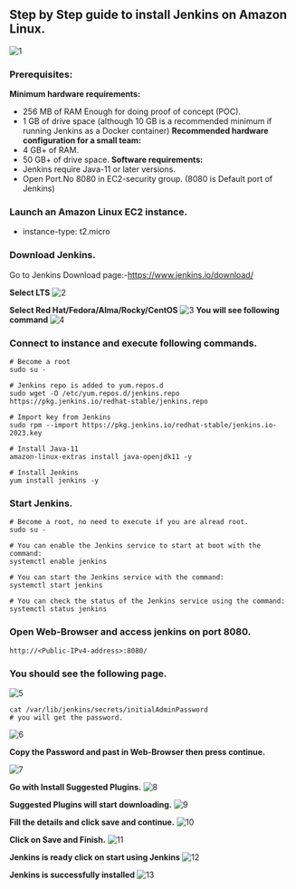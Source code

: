 ## Step by Step guide to install Jenkins on Amazon Linux.
![1](https://user-images.githubusercontent.com/119833411/241403167-c18c66fb-7b35-4c87-9bc5-ec7bd403062d.jpg)
### Prerequisites:
**Minimum hardware requirements:**
* 256 MB of RAM Enough for doing proof of concept (POC). 
* 1 GB of drive space (although 10 GB is a recommended minimum if running Jenkins as a Docker container)
**Recommended hardware configuration for a small team:**
* 4 GB+ of RAM.
* 50 GB+ of drive space.
**Software requirements:**
* Jenkins require Java-11 or later versions.
* Open Port.No 8080 in EC2-security group. (8080 is Default port of Jenkins)
### Launch an Amazon Linux EC2 instance.
* instance-type: t2.micro 
### Download Jenkins.
Go to Jenkins Download page:-https://www.jenkins.io/download/

**Select LTS** 
![2](https://user-images.githubusercontent.com/119833411/241405049-445e50d6-8e15-42b3-9de7-899fa903b338.jpg)

**Select Red Hat/Fedora/Alma/Rocky/CentOS**
![3](https://user-images.githubusercontent.com/119833411/241405139-8bf4fff6-7b4a-45b0-8066-4a09645b00ea.jpg)
**You will see following command**
![4](https://user-images.githubusercontent.com/119833411/241405814-3f643c95-1cc1-4c60-adf2-0a2cac019b7e.jpg)

### Connect to instance and execute following commands. 
```
# Become a root
sudo su -

# Jenkins repo is added to yum.repos.d
sudo wget -O /etc/yum.repos.d/jenkins.repo https://pkg.jenkins.io/redhat-stable/jenkins.repo

# Import key from Jenkins
sudo rpm --import https://pkg.jenkins.io/redhat-stable/jenkins.io-2023.key

# Install Java-11
amazon-linux-extras install java-openjdk11 -y

# Install Jenkins
yum install jenkins -y
```

### Start Jenkins.
```
# Become a root, no need to execute if you are alread root.
sudo su -

# You can enable the Jenkins service to start at boot with the command:
systemctl enable jenkins

# You can start the Jenkins service with the command:
systemctl start jenkins

# You can check the status of the Jenkins service using the command:
systemctl status jenkins
```

### Open Web-Browser and access jenkins on port 8080.
```
http://<Public-IPv4-address>:8080/
```
### You should see the following page.
![5](https://user-images.githubusercontent.com/119833411/241408010-caf9ff80-dcc9-4c64-aa23-0241db676689.jpg)

```
cat /var/lib/jenkins/secrets/initialAdminPassword
# you will get the password.
```
![6](https://user-images.githubusercontent.com/119833411/241408673-70f1a2bc-7792-4936-84c6-34f894cc8e5e.jpg)

**Copy the Password and past in Web-Browser then press continue.**

![7](https://user-images.githubusercontent.com/119833411/241408735-fff1bd5c-6a39-483a-80e8-70a9085af78b.jpg)

**Go with Install Suggested Plugins.**
![8](https://user-images.githubusercontent.com/119833411/241409217-49994812-ded3-4dcd-be1c-aa7a47478c64.jpg)

**Suggested Plugins will start downloading.**
![9](https://user-images.githubusercontent.com/119833411/241409495-d0ddb512-9384-4735-8d0b-530f07e229de.jpg)

**Fill the details and click save and continue.**
![10](https://user-images.githubusercontent.com/119833411/241409915-064e078d-35c0-486e-afa0-e7c068ec7fb9.jpg)

**Click on Save and Finish.**
![11](https://user-images.githubusercontent.com/119833411/241410580-e8630d51-e21e-4cd4-a078-45b7ae57f21a.jpg)

**Jenkins is ready click on start using Jenkins**
![12](https://user-images.githubusercontent.com/119833411/241410588-70a0b2fe-7807-4a9b-84e1-8fa1eba101a9.jpg)

**Jenkins is successfully installed**
![13](https://user-images.githubusercontent.com/119833411/241410684-376c06df-ca86-4b54-a5cd-4c22f6075cbc.jpg)


